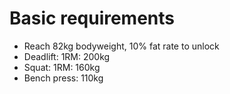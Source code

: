 # Basic requirements
- Reach 82kg bodyweight, 10% fat rate to unlock
- Deadlift: 1RM: 200kg
- Squat: 1RM: 160kg
- Bench press: 110kg